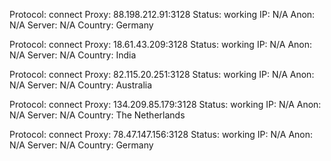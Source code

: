 Protocol: connect
Proxy: 88.198.212.91:3128
Status: working
IP: N/A
Anon: N/A
Server: N/A
Country: Germany

Protocol: connect
Proxy: 18.61.43.209:3128
Status: working
IP: N/A
Anon: N/A
Server: N/A
Country: India

Protocol: connect
Proxy: 82.115.20.251:3128
Status: working
IP: N/A
Anon: N/A
Server: N/A
Country: Australia

Protocol: connect
Proxy: 134.209.85.179:3128
Status: working
IP: N/A
Anon: N/A
Server: N/A
Country: The Netherlands

Protocol: connect
Proxy: 78.47.147.156:3128
Status: working
IP: N/A
Anon: N/A
Server: N/A
Country: Germany

